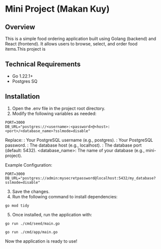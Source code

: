 # Mini Project (Makan Kuy)

## Overview

This is a simple food ordering application built using Golang (backend) and React (frontend). It allows users to browse, select, and order food items.This project is

## Technical Requirements

- Go 1.22.1+
- Postgres SQ

## Installation

1. Open the .env file in the project root directory.
2. Modify the following variables as needed:

```
PORT=3000
DB_URL="postgres://<username>:<password>@<host>:<port>/<database_name>?sslmode=disable"
```

Replace:
<username>: Your PostgreSQL username (e.g., postgres).
<password>: Your PostgreSQL password.
<host>: The database host (e.g., localhost).
<port>: The database port (default: 5432).
<database_name>: The name of your database (e.g., mini-project).

Example Configuration:

```
PORT=3000
DB_URL="postgres://admin:mysecretpassword@localhost:5432/my_database?sslmode=disable"
```

3. Save the changes.
4. Run the following command to install dependencies:

```
go mod tidy
```

5. Once installed, run the application with:

```
go run ./cmd/seed/main.go

go run ./cmd/app/main.go
```

Now the application is ready to use!
